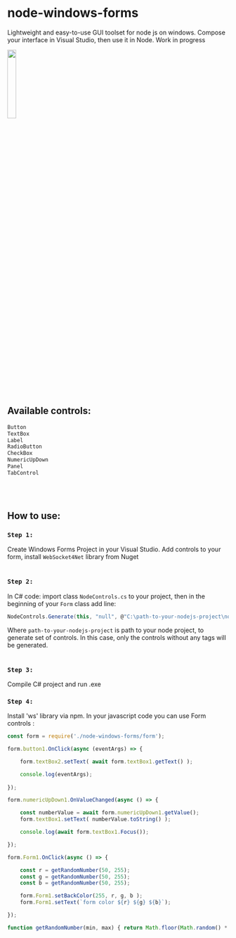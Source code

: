 # node-windows-forms
Lightweight and easy-to-use GUI toolset for node js on windows. Compose your interface in Visual Studio, then use it in Node. Work in progress



<img src="https://github.com/true-goniss/node-windows-forms/assets/42878452/95731c2d-0ceb-4558-9710-ff5323eb9e37" width=20% height=20%>

## Available controls:
```csharp
Button
TextBox
Label
RadioButton
CheckBox
NumericUpDown
Panel
TabControl
```

<br><br>

## How to use:
### ```Step 1:```
Create Windows Forms Project in your Visual Studio. Add controls to your form, install ```WebSocket4Net``` library from Nuget
<br><br>

### ```Step 2:```
In C# code: import class ```NodeControls.cs``` to your project, then in the beginning of your ```Form``` class add line: 
```csharp
NodeControls.Generate(this, "null", @"C:\path-to-your-nodejs-project\node-windows-forms");
```
Where ```path-to-your-nodejs-project``` is path to your node project, to generate set of controls. In this case, only the controls without any tags will be generated.
<br><br>

### ```Step 3:```
Compile C# project and run .exe

### ```Step 4:``` 
Install 'ws' library via npm. In your javascript code you can use Form controls :

```javascript
const form = require('./node-windows-forms/form');

form.button1.OnClick(async (eventArgs) => {

    form.textBox2.setText( await form.textBox1.getText() );

    console.log(eventArgs);
    
});

form.numericUpDown1.OnValueChanged(async () => {

    const numberValue = await form.numericUpDown1.getValue();
    form.textBox1.setText( numberValue.toString() );

    console.log(await form.textBox1.Focus());

});

form.Form1.OnClick(async () => {

    const r = getRandomNumber(50, 255);
    const g = getRandomNumber(50, 255);
    const b = getRandomNumber(50, 255);

    form.Form1.setBackColor(255, r, g, b );
    form.Form1.setText(`form color ${r} ${g} ${b}`);

});

function getRandomNumber(min, max) { return Math.floor(Math.random() * (max - min + 1)) + min; }
